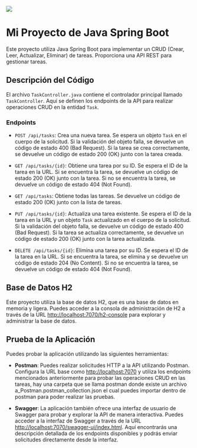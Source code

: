 
![](https://i.ibb.co/h8ydy5q/Captura-de-pantalla-2023-05-30-a-la-s-18-42-48.png)

# Mi Proyecto de Java Spring Boot

Este proyecto utiliza Java Spring Boot para implementar un CRUD (Crear, Leer, Actualizar, Eliminar) de tareas. Proporciona una API REST para gestionar tareas.

## Descripción del Código

El archivo `TaskController.java` contiene el controlador principal llamado `TaskController`. Aquí se definen los endpoints de la API para realizar operaciones CRUD en la entidad `Task`.

### Endpoints

- `POST /api/tasks`: Crea una nueva tarea. Se espera un objeto `Task` en el cuerpo de la solicitud. Si la validación del objeto falla, se devuelve un código de estado 400 (Bad Request). Si la tarea se crea correctamente, se devuelve un código de estado 200 (OK) junto con la tarea creada.

- `GET /api/tasks/{id}`: Obtiene una tarea por su ID. Se espera el ID de la tarea en la URL. Si se encuentra la tarea, se devuelve un código de estado 200 (OK) junto con la tarea. Si no se encuentra la tarea, se devuelve un código de estado 404 (Not Found).

- `GET /api/tasks`: Obtiene todas las tareas. Se devuelve un código de estado 200 (OK) junto con la lista de tareas.

- `PUT /api/tasks/{id}`: Actualiza una tarea existente. Se espera el ID de la tarea en la URL y un objeto `Task` actualizado en el cuerpo de la solicitud. Si la validación del objeto falla, se devuelve un código de estado 400 (Bad Request). Si la tarea se actualiza correctamente, se devuelve un código de estado 200 (OK) junto con la tarea actualizada.

- `DELETE /api/tasks/{id}`: Elimina una tarea por su ID. Se espera el ID de la tarea en la URL. Si se encuentra la tarea, se elimina y se devuelve un código de estado 204 (No Content). Si no se encuentra la tarea, se devuelve un código de estado 404 (Not Found).

## Base de Datos H2

Este proyecto utiliza la base de datos H2, que es una base de datos en memoria y ligera. Puedes acceder a la consola de administración de H2 a través de la URL [http://localhost:7070/h2-console](http://localhost:7070/h2-console) para explorar y administrar la base de datos.

## Prueba de la Aplicación

Puedes probar la aplicación utilizando las siguientes herramientas:

- **Postman**: Puedes realizar solicitudes HTTP a la API utilizando Postman. Configura la URL base como [http://localhost:7070](http://localhost:7070) y utiliza los endpoints mencionados anteriormente para probar las operaciones CRUD en las tareas, hay una carpeta que se llama postman donde existe un archivo a_Postman.postman_collection.json el cual puedes importar dentro de postman para poder realizar las pruebas. 

- **Swagger**: La aplicación también ofrece una interfaz de usuario de Swagger para probar y explorar la API de manera interactiva. Puedes acceder a la interfaz de Swagger a través de la URL [http://localhost:7070/swagger-ui/index.html](http://localhost:7070/swagger-ui/index.html). Aquí encontrarás una descripción detallada de los endpoints disponibles y podrás enviar solicitudes directamente desde la interfaz.


